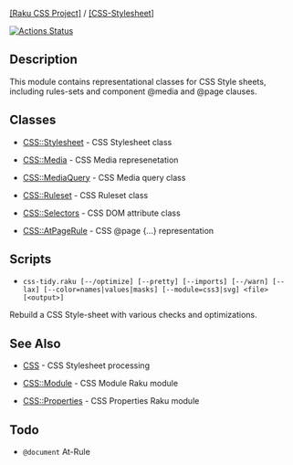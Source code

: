 [[Raku CSS Project]](https://css-raku.github.io)
 / [[CSS-Stylesheet]](https://css-raku.github.io/CSS-Stylesheet-raku)

[![Actions Status](https://github.com/css-raku/CSS-Stylesheet-raku/workflows/test/badge.svg)](https://github.com/css-raku/CSS-Stylesheet-raku/actions)


Description
------

This module contains representational classes for CSS Style sheets,
including rules-sets and component @media and @page clauses.

Classes
-------

  * [CSS::Stylesheet](https://css-raku.github.io/CSS-Stylesheet-raku/CSS/Stylesheet) - CSS Stylesheet class

  * [CSS::Media](https://css-raku.github.io/CSS-Stylesheet-raku/CSS/Media) - CSS Media represenetation
  * [CSS::MediaQuery](https://css-raku.github.io/CSS-Stylesheet-raku/CSS/MediaQuery) - CSS Media query class

  * [CSS::Ruleset](https://css-raku.github.io/CSS-Stylesheet-raku/CSS/Ruleset) - CSS Ruleset class

  * [CSS::Selectors](https://css-raku.github.io/CSS-Stylesheet-raku/CSS/Selectors) - CSS DOM attribute class

  * [CSS::AtPageRule](https://css-raku.github.io/CSS-Stylesheet-raku/CSS/AtPageRule) - CSS @page {...} representation

Scripts
-------

* `css-tidy.raku [--/optimize] [--pretty] [--imports] [--/warn] [--lax] [--color=names|values|masks] [--module=css3|svg] <file> [<output>]`

Rebuild a CSS Style-sheet with various checks and optimizations.


See Also
--------

  * [CSS](https://css-raku.github.io/CSS-raku) - CSS Stylesheet  processing

  * [CSS::Module](https://css-raku.github.io/CSS-Module-raku) - CSS Module Raku module

  * [CSS::Properties](https://css-raku.github.io/CSS-Properties-raku) - CSS Properties Raku module


Todo
----

- `@document` At-Rule

